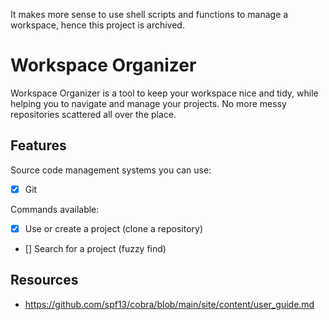 It makes more sense to use shell scripts and functions to manage a workspace, hence this project is archived.

# Workspace Organizer

Workspace Organizer is a tool to keep your workspace nice and tidy, while helping you to navigate and manage your projects. No more messy repositories scattered all over the place.

## Features

Source code management systems you can use:

- [x] Git

Commands available:

- [x] Use or create a project (clone a repository)
- [] Search for a project (fuzzy find)


## Resources

- https://github.com/spf13/cobra/blob/main/site/content/user_guide.md
